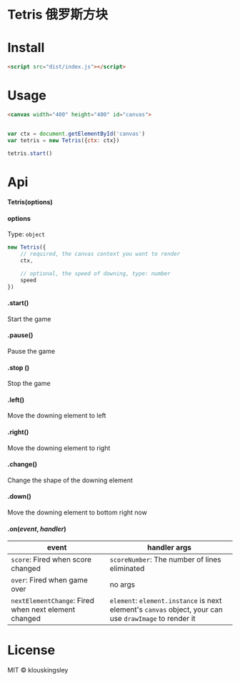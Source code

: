 # Tetris 俄罗斯方块

# Install

```html
<script src="dist/index.js"></script>
```

# Usage

```html
<canvas width="400" height="400" id="canvas">
```

```js

var ctx = document.getElementById('canvas')
var tetris = new Tetris({ctx: ctx})

tetris.start()

```

# Api

#### Tetris(options)

#### options

Type: `object`

```js
new Tetris({
    // required, the canvas context you want to render
    ctx,

    // optional, the speed of downing, type: number
    speed
})
```

#### .start()

Start the game

#### .pause()

Pause the game

#### .stop ()

Stop the game

#### .left()

Move the downing element to left

#### .right()

Move the downing element to right

#### .change()

Change the shape of the downing element

#### .down()

Move the downing element to bottom right now

#### .on(*event*, *handler*)

event | handler args
--- | ---
`score`: Fired when score changed | `scoreNumber`: The number of lines eliminated
`over`: Fired when game over | no args
`nextElementChange`: Fired when next element changed | `element`: `element.instance` is next element's `canvas` object, your can use `drawImage` to render it


# License

MIT © klouskingsley
